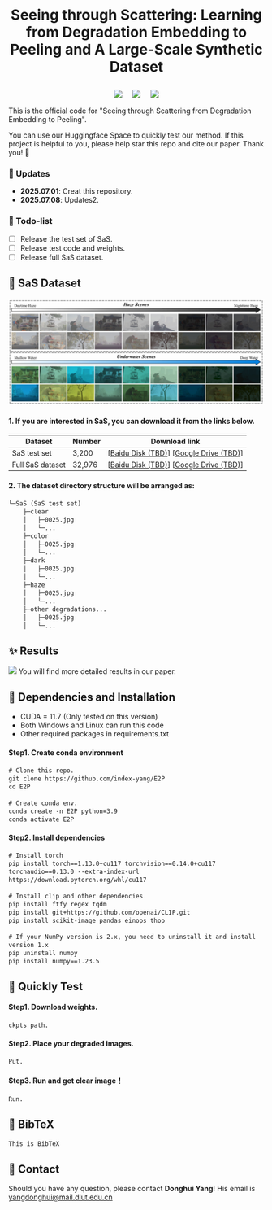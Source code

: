 # <p align=center> Seeing through Scattering: Learning from Degradation  Embedding to Peeling and A Large-Scale Synthetic Dataset </p>

<p align=center>
<a href='https://index-yang.github.io/E2P'><img src='https://img.shields.io/badge/Paper-arxiv-b31b1b.svg'></a> &nbsp;&nbsp;&nbsp;
<a href='https://index-yang.github.io/E2P'><img src='https://img.shields.io/badge/Project page-E2P-1bb41b.svg'></a> &nbsp;&nbsp;&nbsp;
<a href='https://huggingface.co/spaces/IndexYang/E2P-space'><img src='https://img.shields.io/badge/Space-Huggingface-ffd700.svg'></a>
</p>


This is the official code for "Seeing through Scattering from Degradation Embedding to Peeling".

You can use our Huggingface Space to quickly test our method. If this project is helpful to you, please help star this repo and cite our paper. Thank you! 🙏



### :mega: Updates
- **2025.07.01**: Creat this repository.
- **2025.07.08**: Updates2.
<!-- ### :sparkles: Highlights: 
- SaS
- E2P
- SOTA -->
### :page_facing_up: Todo-list
- [ ] Release the test set of SaS.
- [ ] Release test code and weights.
- [ ] Release full SaS dataset.
<!--- [ ] Release train code.-->


## :rocket: SaS Dataset   
<!-- We will be made this dataset public as soon as possible! -->
<img src='./figures/dataset.png'>

<!-- <table align="center">
<thead>
<tr>
<th>Dataset</th>
<th>Number</th>
<th>Download link</th>
</tr>
</thead>
<tbody align="center">
<tr>
<td>SaS test set</td>
<td>3,200</td>
<td>[<a href="">Baidu Disk (TBD)</a>] [<a href="">Google Drive (TBD)</a>]</td>
</tr>
<tr>
<td>Full SaS dataset</td>
<td>32,976</td>
<td>[<a href="">Baidu Disk (TBD)</a>] [<a href="">Google Drive (TBD)</a>]</td>
</tr>
</tbody>
</table> -->
#### 1. If you are interested in SaS, you can download it from the links below.
| Dataset&#xA;           | Number&#xA; | Download link&#xA;                             |
| ---------------------- | ----------- | ---------------------------------------------- |
| SaS test set&#xA;     | 3,200&#xA;  | \[<a href="">Baidu Disk (TBD)</a>] \[<a href="">Google Drive (TBD)</a>]&#xA; |
| Full SaS dataset&#xA; | 32,976&#xA; | \[<a href="">Baidu Disk (TBD)</a>] \[<a href="">Google Drive (TBD)</a>]&#xA; |

#### 2. The dataset directory structure will be arranged as:
<!-- ```
SaS
  |- clear
    |- 1.png
    |- ...
``` -->
```
└─SaS (SaS test set)
    ├─clear
    │   ├─0025.jpg
    │   └─...
    ├─color
    │   ├─0025.jpg
    │   └─...
    ├─dark
    │   ├─0025.jpg
    │   └─...
    ├─haze
    │   ├─0025.jpg
    │   └─...
    ├─other degradations...
    │   ├─0025.jpg
    │   └─...
```

## :sparkles: Results
<!-- This is Results. -->
<img src='./figures/result.png'>
You will find more detailed results in our paper.


## :wrench: Dependencies and Installation
- CUDA = 11.7 (Only tested on this version)
- Both Windows and Linux can run this code
- Other required packages in requirements.txt
#### Step1. Create conda environment
```
# Clone this repo.
git clone https://github.com/index-yang/E2P
cd E2P

# Create conda env.
conda create -n E2P python=3.9
conda activate E2P
```
#### Step2. Install dependencies
```
# Install torch
pip install torch==1.13.0+cu117 torchvision==0.14.0+cu117 torchaudio==0.13.0 --extra-index-url https://download.pytorch.org/whl/cu117

# Install clip and other dependencies
pip install ftfy regex tqdm
pip install git+https://github.com/openai/CLIP.git
pip install scikit-image pandas einops thop

# If your NumPy version is 2.x, you need to uninstall it and install version 1.x
pip uninstall numpy
pip install numpy==1.23.5
```

    
## :runner: Quickly Test
<!-- ### Step1: Config Environment.
    Config. -->
#### Step1. Download weights.
    ckpts path.
#### Step2. Place your degraded images.
    Put.
#### Step3. Run and get clear image！
    Run.

<!--
## :computer: Train
### Train the Degradation Embedding
### Train the Degradation Peeling Network 
Please note that due to time, our training code is not fully sorted out yet, but it won't take long, so stay tuned.-->

## :book: BibTeX
    This is BibTeX

## :email: Contact
Should you have any question, please contact **Donghui Yang**! His email is yangdonghui@mail.dlut.edu.cn

